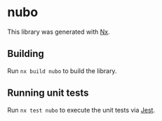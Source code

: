 # nubo

This library was generated with [Nx](https://nx.dev).

## Building

Run `nx build nubo` to build the library.

## Running unit tests

Run `nx test nubo` to execute the unit tests via [Jest](https://jestjs.io).
